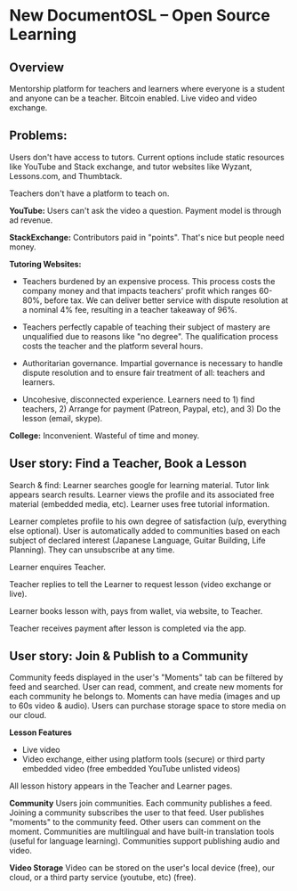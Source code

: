 # New DocumentOSL – Open Source Learning


## Overview 
Mentorship platform for teachers and learners where everyone is a student and anyone can be a teacher. Bitcoin enabled. Live video and video exchange.

## Problems: 
Users don't have access to tutors. Current options include static resources like YouTube and Stack exchange, and tutor websites like Wyzant, Lessons.com, and Thumbtack.

Teachers don't have a platform to teach on. 

**YouTube:** Users can't ask the video a question. Payment model is through ad revenue.

**StackExchange:** Contributors paid in "points". That's nice but people need money. 

**Tutoring Websites:**

* Teachers burdened by an expensive process. This process costs the company money and that impacts teachers' profit which ranges 60-80%, before tax. We can deliver better service with dispute resolution at a nominal 4% fee, resulting in a teacher takeaway of 96%. 

* Teachers perfectly capable of teaching their subject of mastery are unqualified due to reasons like "no degree". The qualification process costs the teacher and the platform several hours.

* Authoritarian governance. Impartial governance is necessary to handle dispute resolution and to ensure fair treatment of all: teachers and learners.

* Uncohesive, disconnected experience. Learners need to 1) find teachers, 2) Arrange for payment (Patreon, Paypal, etc), and 3) Do the lesson (email, skype). 

**College:** Inconvenient. Wasteful of time and money.


## User story: Find a Teacher, Book a Lesson
Search & find: Learner searches google for learning material. Tutor link appears search results. Learner views the profile and its associated free material (embedded media, etc). Learner uses free tutorial information. 
 

Learner completes profile to his own degree of satisfaction (u/p, everything else optional). User is automatically added to communities based on each subject of declared interest (Japanese Language, Guitar Building, Life Planning). They can unsubscribe at any time. 

Learner enquires Teacher.

Teacher replies to tell the Learner to request lesson (video exchange or live).

Learner books lesson with, pays from wallet, via website, to Teacher.

Teacher receives payment after lesson is completed via the app. 

## User story: Join & Publish to a Community
Community feeds displayed in the user's "Moments" tab can be filtered by feed and searched. User can read, comment, and create new moments for each community he belongs to.  Moments can have media (images and up to 60s video & audio). Users can purchase storage space to store media on our cloud.

**Lesson Features**

* Live video 
* Video exchange, either using platform tools (secure) or third party embedded video (free embedded YouTube unlisted videos)

All lesson history appears in the Teacher and Learner pages.


**Community**
Users join communities. Each community publishes a feed. Joining a community subscribes the user to that feed. User publishes "moments" to the community feed. Other users can comment on the moment.  Communities are multilingual and have built-in translation tools (useful for language learning). Communities support publishing audio and video. 

**Video Storage** Video can be stored on the user's local device (free), our cloud, or a third party service (youtube, etc) (free).